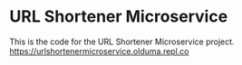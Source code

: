 # URL Shortener Microservice

This is the  code for the URL Shortener Microservice project. 
https://urlshortenermicroservice.olduma.repl.co
